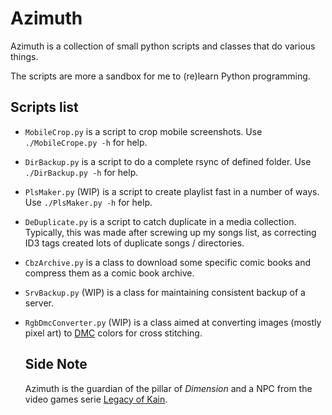 # Azimuth
Azimuth is a collection of small python scripts and classes that do various
things.

The scripts are more a sandbox for me to (re)learn Python programming.

## Scripts list
- `MobileCrop.py` is a script to crop mobile screenshots.
  Use `./MobileCrope.py -h` for help.
- `DirBackup.py` is a script to do a complete rsync of defined folder.
  Use `./DirBackup.py -h` for help.
- `PlsMaker.py` (WIP) is a script to create playlist fast in a number of ways.
  Use `./PlsMaker.py -h` for help.
- `DeDuplicate.py` is a script to catch duplicate in a media collection.
  Typically, this was made after screwing up my songs list, as correcting ID3
  tags created lots of duplicate songs / directories.
- `CbzArchive.py` is a class to download some specific comic books and
  compress them as a comic book archive.
- `SrvBackup.py` (WIP) is a class for maintaining consistent backup of a server.
- `RgbDmcConverter.py` (WIP) is a class aimed at converting images (mostly
  pixel art) to [DMC](http://www.dmc.fr) colors for cross stitching.

  ## Side Note

  Azimuth is the guardian of the pillar of _Dimension_ and a NPC from the video
  games serie [Legacy of Kain](https://en.wikipedia.org/wiki/Legacy_of_Kain).
